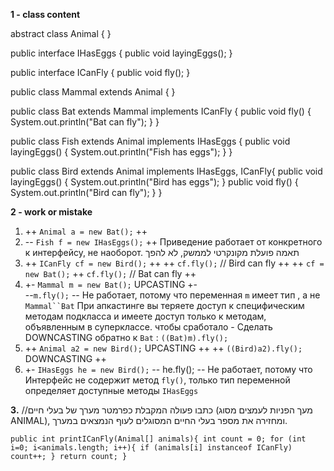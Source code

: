 **1 - class content**

abstract class Animal {
}

public interface IHasEggs {
    public void layingEggs();
}

public interface ICanFly {
    public void fly();
}

public class Mammal extends Animal {
}

public class Bat extends Mammal implements ICanFly {
    public void fly() {
        System.out.println("Bat can fly");
    }
}

public class Fish extends Animal implements IHasEggs {
    public void layingEggs() {
        System.out.println("Fish has eggs");
    }
}

public class Bird extends Animal implements IHasEggs, ICanFly{
    public void layingEggs() {
        System.out.println("Bird has eggs");
}
public void fly() {
    System.out.println("Bird can fly");
    }
}

**2 - work or mistake**
1. ++ `Animal a = new Bat();`        ++
2. -- `Fish f = new IHasEggs();`     ++
Приведение работает от конкретного к интерфейсу, не наоборот. 
תאמה פועלת מקונקרטי לממשק, לא להפך
3. ++ `ICanFly cf = new Bird();`     ++
   ++ `cf.fly();` // Bird can fly    ++
   ++ `cf = new Bat();`
   ++ `cf.fly();` // Bat can fly     ++
4. +- `Mammal m = new Bat();` UPCASTING +-   
   --`m.fly();` --
Не работает, потому что переменная `m` имеет тип , а не `Mammal``Bat`
При апкастинге вы теряете доступ к специфическим методам подкласса и имеете доступ только к методам, объявленным в суперклассе.
чтобы сработало - Сделать DOWNCASTING обратно к `Bat` :
`((Bat)m).fly();`
5. ++ `Animal a2 = new Bird();` UPCASTING ++
   ++ `((Bird)a2).fly();` DOWNCASTING ++  
6. +- `IHasEggs he = new Bird();`
   -- he.fly(); --
Не работает, потому что Интерфейс не содержит метод `fly()`,
только тип переменной определяет доступные методы `IHasEggs`

**3.**
//כתבו פעולה המקבלת כפרמטר מערך של בעלי חיים (מעך הפניות לעמצים מסוג ANIMAL),
ומחזירה את מספר בעלי החיים המסוגלים לעוף הנמצאים במערך.

`public int printICanFly(Animal[] animals){
    int count = 0;
    for (int i=0; i<animals.length; i++){
        if (animals[i] instanceof ICanFly) count++;
    }
    return count;
}`